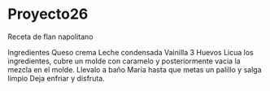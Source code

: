 # Proyecto26
Receta de flan napolitano

Ingredientes
Queso crema 
Leche condensada
Vainilla
3 Huevos
Licua los ingredientes, cubre un molde con caramelo y posteriormente vacia la mezcla en el molde.
Llevalo a baño María hasta que metas un palillo y salga limpio
Deja enfriar y disfruta.
